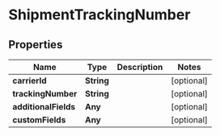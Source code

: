 

# ShipmentTrackingNumber


## Properties

Name | Type | Description | Notes
------------ | ------------- | ------------- | -------------
**carrierId** | **String** |  |  [optional]
**trackingNumber** | **String** |  |  [optional]
**additionalFields** | **Any** |  |  [optional]
**customFields** | **Any** |  |  [optional]



